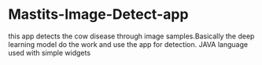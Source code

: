 # Mastits-Image-Detect-app

this app detects the cow disease through image samples.Basically the deep learning model do the work and use the app for detection.
JAVA language used with simple widgets
